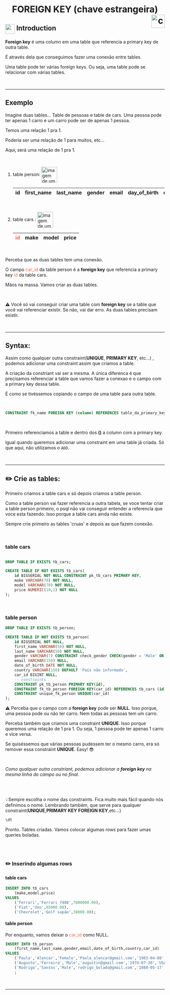 <h1 align="center"; style="color:">FOREIGN KEY (chave estrangeira) <img src="https://cdn-icons-png.flaticon.com/512/1011/1011870.png" alt="chave vermelha e amarela" width="42px" align="right"></h1> 

## <img src="https://cdn-icons-png.flaticon.com/512/2471/2471007.png" align="top"  width="30px"> Introduction

<strong>Foreign key</strong> é uma column em uma table que referencia a primary key de outra table.

É através dela que conseguimos fazer uma conexão entre tables.


Uma table pode ter várias foreign keys. Ou seja, uma table pode se relacionar com várias tables.

<br>
<hr>


## Exemplo

Imagine duas tables... Table de pessoas e table de cars. Uma pessoa pode ter apenas 1 carro e um carro pode ser de apenas 1 pessoa.

Temos uma relação 1 pra 1.

Poderia ser uma relação de 1 para muitos, etc...

Aqui, será uma relação de 1 pra 1.

<br>

1. table person: <img src="https://cdn-icons-png.flaticon.com/512/3280/3280979.png" alt="imagem de um grupo de pessoas" width="50px" align="center">

    |id|first_name|last_name|gender|email|day_of_birth|country|<span style="color:tomato">car_id</span>|
    |---|---|---|---|---|---|---|---|

<br>



2. table cars : <img src="https://cdn-icons-png.flaticon.com/512/3774/3774278.png" alt="imagem de um grupo de pessoas" width="50px" align="center">

    |<span style="color:tomato">id</span>|make|model|price|
    |---|---|---|---|


<br>

Perceba que as duas tables tem uma conexão.

O campo <span style="color:tomato">car_id</span> da table person é a **foreign key** que referencia a primary key  <span style="color:tomato">id</span> da table cars.
<br>



Mãos na massa. Vamos criar as duas tables.

<br>


:warning: Você só vai conseguir criar uma table com **foreign key** se a table que você vai referenciar existir. Se não, vai dar erro. As duas tables precisam existir.

<br>
<hr>





## Syntax:

Assim como qualquer outra constraint(**UNIQUE**, **PRIMARY KEY**, etc...) , podemos adicionar uma constraint assim que criamos a table.


A criação da constriant vai ser a mesma. A única diferenca é que precisamos referenciar a table que vamos fazer a conexao e o campo com a primary key dessa table.


É como se tivéssemos copiando o campo de uma table para outra table.

<br>

```sql
CONSTRAINT fk_name FOREIGN KEY (column) REFERENCES table_da_primary_key (column_da_primary_key);
```

<br>

Primeiro referenciamos a table e dentro dos **()** a column com a primary key.

Igual quando queremos adicionar uma constraint em uma table já criada. Só que aqui, não utilizamos o `ADD`.

<br>
<hr>

## :pencil2: Crie as tables:
Primeiro criamos a table cars e só depois criamos a table person.

Como a table person vai fazer referencia a outra tabela, se voce tentar criar a table person primeiro, o psql não vai conseguir entender a referencia que voce esta fazendo. Isso porque a table cars ainda não existe.

Sempre crie primeiro as tables 'cruas' e depois as que fazem conexão.

<br>

### table cars

```sql

DROP TABLE IF EXISTS tb_cars;

CREATE TABLE IF NOT EXISTS tb_cars(
    id BIGSERIAL NOT NULL CONSTRAINT pk_tb_cars PRIMARY KEY,
    make VARCHAR(70) NOT NULL,
    model VARCHAR(70) NOT NULL,
    price NUMERIC(19,2) NOT NULL
);
```

<br>

### table person

```sql
DROP TABLE IF EXISTS tb_person;

CREATE TABLE IF NOT EXISTS tb_person(
    id BIGSERIAL NOT NULL,
    first_name VARCHAR(50) NOT NULL,
    last_name VARCHAR(50) NOT NULL,
    gender VARCHAR(7) CONSTRAINT check_gender CHECK(gender = 'Male' OR gender = 'Female'),
    email VARCHAR(150) NULL,
    date_of_birth DATE NOT NULL,
    country VARCHAR(150) DEFAULT 'País não informado',
    car_id BIGINT NULL,
    -- constraints
    CONSTRAINT pk_tb_person PRIMARY KEY(id),
    CONSTRAINT fk_tb_person FOREIGN KEY(car_id) REFERENCES tb_cars (id),
    CONSTRAINT unique_fk_person UNIQUE(car_id)
);
```

:warning: Perceba que o campo com a **foreign key** pode ser **NULL**. Isso porque, uma pessoa pode ou não ter carro. Nem todas as pessoas tem um carro.

Perceba também que criamos uma constraint **UNIQUE**. Isso porque queremos uma relação de 1 pra 1. Ou seja, 1 pessoa pode ter apenas 1 carro e vice versa.

Se quiséssemos que várias pessoas pudessem ter o mesmo carro, era só remover essa constraint **UNIQUE**. Easy! :sunglasses:

<br>

*Como qualquer outra constriant, podemos adicionar a **foreign key** na mesma linha do campo ou no final.*

<br>
<br>



💡Sempre escolha o nome das constraints. Fica muito mais fácil quando nós definimos o nome. Lembrando também, que serve para qualquer constraint(**UNIQUE**,**PRIMARY KEY** **FOREIGN KEY**,etc...)


```sql
\dt
```

Pronto. Tables criadas. Vamos colocar algumas rows para fazer umas queries boladas.

<br>
<br>

### :pencil2: Inserindo algumas rows

#### table cars

```sql
INSERT INTO tb_cars
    (make,model,price)
VALUES
    ('Ferrari','Ferrari f480',7000000.00),
    ('Fiat','Uno',65000.00),
    ('Chevrolet','Golf sapão',38000.00);
```

#### table person

Por enquanto, vamos deixar o <span style="color:tomato">car_id</span> como NULL.
```sql
INSERT INTO tb_person
    (first_name,last_name,gender,email,date_of_birth,country,car_id)
VALUES
    ('Paula','Alencar','Female','Paula_alencar@gmail.com','1983-04-08','Germany',NULL),
    ('Augusto','Ferreira','Male','augustin@gmail.com','1974-07-20','USA',NULL),
    ('Rodrigo','Santos','Male','rodrigo_bolado@gmail.com','1988-05-17','France',NULL)
    ;
```

<br>
<hr>
